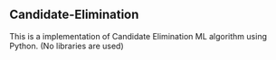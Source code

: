 ## Candidate-Elimination
This is a implementation of Candidate Elimination ML algorithm using Python. (No libraries are used) 
